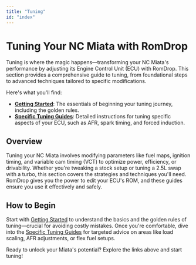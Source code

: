 ```yaml
---
title: "Tuning"
id: "index"
---
```


# Tuning Your NC Miata with RomDrop

Tuning is where the magic happens—transforming your NC Miata's performance by adjusting its Engine Control Unit (ECU) with RomDrop. This section provides a comprehensive guide to tuning, from foundational steps to advanced techniques tailored to specific modifications.

Here's what you'll find:

- **[Getting Started](/tuning/getting-started)**: The essentials of beginning your tuning journey, including the golden rules.
- **[Specific Tuning Guides](/tuning/specific-tunes)**: Detailed instructions for tuning specific aspects of your ECU, such as AFR, spark timing, and forced induction.

## Overview

Tuning your NC Miata involves modifying parameters like fuel maps, ignition timing, and variable cam timing (VCT) to optimize power, efficiency, or drivability. Whether you're tweaking a stock setup or tuning a 2.5L swap with a turbo, this section covers the strategies and techniques you'll need. RomDrop gives you the power to edit your ECU's ROM, and these guides ensure you use it effectively and safely.

## How to Begin

Start with [Getting Started](/tuning/getting-started) to understand the basics and the golden rules of tuning—crucial for avoiding costly mistakes. Once you're comfortable, dive into the [Specific Tuning Guides](/tuning/specific-tunes) for targeted advice on areas like load scaling, AFR adjustments, or flex fuel setups.

Ready to unlock your Miata's potential? Explore the links above and start tuning!